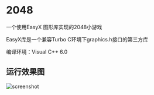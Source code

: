 2048
====

一个使用EasyX 图形库实现的2048小游戏

EasyX库是一个兼容Turbo C环境下graphics.h接口的第三方库

编译环境：Visual C++ 6.0

## 运行效果图

![screenshot](./screenshot.png)


